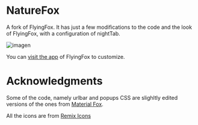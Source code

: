 # NatureFox

A fork of FlyingFox.
It has just a few modifications to the code and the look of FlyingFox, with a configuration of nightTab.

![imagen](https://user-images.githubusercontent.com/75577897/119529743-c122ff00-bd58-11eb-944a-4bf64b452752.png)

You can <a href="http://flyingfox.netlify.app">visit the app</a> of FlyingFox to customize.</h5>

# Acknowledgments 

Some of the code, namely urlbar and popups CSS are slighltly edited versions of the ones from [Material Fox](https://github.com/muckSponge/MaterialFox).

All the icons are from [Remix Icons](https://remixicon.com/)
